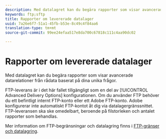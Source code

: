 ```yaml
---
description: Med datalagret kan du begära rapporter som visar avancerade datarelationer från rådata baserat på dina unika frågor.
keywords: ftp;sftp
title: Rapporter om levererade datalager
uuid: 7a26e6f7-51a1-45fb-b53e-8c49c4f84aa6
translation-type: tm+mt
source-git-commit: 99ee24efaa517e8da700c67818c111c4aa90dc02

---
```



# Rapporter om levererade datalager

Med datalagret kan du begära rapporter som visar avancerade datarelationer från rådata baserat på dina unika frågor.

FTP-leverans är i det här fallet tillgängligt som en del av [!UICONTROL Advanced Delivery Options] konfigurationen. Om du använder FTP behöver du ett befintligt internt FTP-konto eller ett Adobe FTP-konto. Adobe konfigurerar inte automatiskt FTP-kontot åt dig via datalagergränssnittet. FTP-leveransen ska ske omedelbart, beroende på filstorleken och antalet rapporter som behandlas.

Mer information om FTP-begränsningar och datalagring finns i [FTP-gränser och datalagring](/help/export/ftp-and-sftp/ftp-limits.md).
